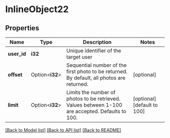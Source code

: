# InlineObject22

## Properties

Name | Type | Description | Notes
------------ | ------------- | ------------- | -------------
**user_id** | **i32** | Unique identifier of the target user | 
**offset** | Option<**i32**> | Sequential number of the first photo to be returned. By default, all photos are returned. | [optional]
**limit** | Option<**i32**> | Limits the number of photos to be retrieved. Values between 1-100 are accepted. Defaults to 100. | [optional][default to 100]

[[Back to Model list]](../README.md#documentation-for-models) [[Back to API list]](../README.md#documentation-for-api-endpoints) [[Back to README]](../README.md)


